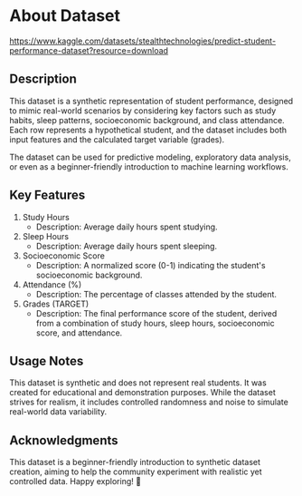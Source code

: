 # About Dataset
https://www.kaggle.com/datasets/stealthtechnologies/predict-student-performance-dataset?resource=download

## Description
This dataset is a synthetic representation of student performance, designed to mimic real-world scenarios by considering key factors such as study habits, sleep patterns, socioeconomic background, and class attendance. Each row represents a hypothetical student, and the dataset includes both input features and the calculated target variable (grades).

The dataset can be used for predictive modeling, exploratory data analysis, or even as a beginner-friendly introduction to machine learning workflows.

## Key Features
1. Study Hours
    * Description: Average daily hours spent studying.
1. Sleep Hours
    * Description: Average daily hours spent sleeping.
1. Socioeconomic Score
    * Description: A normalized score (0-1) indicating the student's socioeconomic background.
1. Attendance (%)
    * Description: The percentage of classes attended by the student.
1. Grades (TARGET)
    * Description: The final performance score of the student, derived from a combination of study hours, sleep hours, socioeconomic score, and attendance.

## Usage Notes

This dataset is synthetic and does not represent real students. It was created for educational and demonstration purposes.
While the dataset strives for realism, it includes controlled randomness and noise to simulate real-world data variability.

## Acknowledgments
This dataset is a beginner-friendly introduction to synthetic dataset creation, aiming to help the community experiment with realistic yet controlled data. Happy exploring! 🚀
